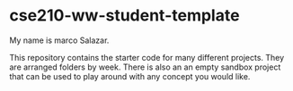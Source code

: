 # cse210-ww-student-template
My name is marco Salazar.

This repository contains the starter code for many different projects. They are arranged folders by week. There is also an an empty sandbox project that can be used to play around with any concept you would like.

